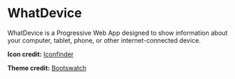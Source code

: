 # WhatDevice

WhatDevice is a Progressive Web App designed to show information about your computer, tablet, phone, or other internet-connected device.

**Icon credit:** [Iconfinder](https://www.iconfinder.com/icons/45175/cpu_fan_icon)

**Theme credit:** [Bootswatch](https://bootswatch.com/)
